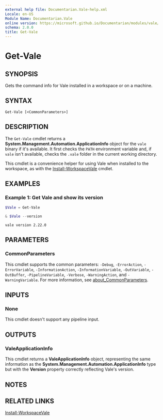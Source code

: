 ```yaml
---
external help file: Documentarian.Vale-help.xml
Locale: en-US
Module Name: Documentarian.Vale
online version: https://microsoft.github.io/Documentarian/modules/vale/reference/cmdlets/get-vale
schema: 2.0.0
title: Get-Vale
---
```


# Get-Vale

## SYNOPSIS
Gets the command info for Vale installed in a workspace or on a machine.

## SYNTAX

```
Get-Vale [<CommonParameters>]
```

## DESCRIPTION

The `Get-Vale` cmdlet returns a **System.Management.Automation.ApplicationInfo** object for the
`vale` binary if it's available. It first checks the `PATH` environment variable and, if `vale`
isn't available, checks the `.vale` folder in the current working directory.

This cmdlet is a convenience helper for using Vale when installed to the workspace, as with the
[Install-WorkspaceVale](/modules/vale/reference/cmdlets/install-workspacevale) cmdlet.

## EXAMPLES

### Example 1: Get Vale and show its version

```powershell
$Vale = Get-Vale

& $Vale --version
```

```output
vale version 2.22.0
```

## PARAMETERS

### CommonParameters

This cmdlet supports the common parameters: `-Debug`, `-ErrorAction`, `-ErrorVariable`,
`-InformationAction`, `-InformationVariable`, `-OutVariable`, `-OutBuffer`, `-PipelineVariable`,
`-Verbose`, `-WarningAction`, and `-WarningVariable`. For more information, see
[about_CommonParameters](http://go.microsoft.com/fwlink/?LinkID=113216).

## INPUTS

### None

This cmdlet doesn't support any pipeline input.

## OUTPUTS

### ValeApplicationInfo

This cmdlet returns a **ValeApplicationInfo** object, representing the same information as the
**System.Management.Automation.ApplicationInfo** type but with the **Version** property correctly
reflecting Vale's version.

## NOTES

## RELATED LINKS

[Install-WorkspaceVale](../install-workspacevale)
